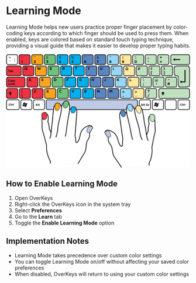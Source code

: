 # Learning Mode

Learning Mode helps new users practice proper finger placement by color-coding keys according to which finger should be used to press them. When enabled, keys are colored based on standard touch typing technique, providing a visual guide that makes it easier to develop proper typing habits.

![Color-coded keyboard for learning](../../assets/images/colorkeys.png)

## How to Enable Learning Mode

1. Open OverKeys
2. Right-click the OverKeys icon in the system tray
3. Select **Preferences**
4. Go to the **Learn** tab
5. Toggle the **Enable Learning Mode** option

## Implementation Notes

- Learning Mode takes precedence over custom color settings
- You can toggle Learning Mode on/off without affecting your saved color preferences
- When disabled, OverKeys will return to using your custom color settings
